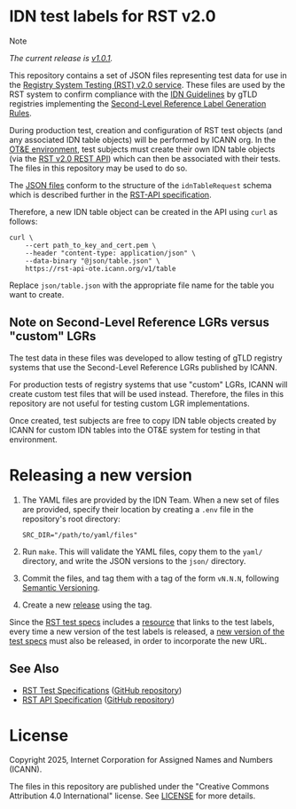 # IDN test labels for RST v2.0

> [!NOTE]
> *The current release is [v1.0.1](https://github.com/icann/rst-idn-test-labels/releases/tag/v1.0.1).*

This repository contains a set of JSON files representing test data for use in
the [Registry System Testing (RST) v2.0
service](https://www.icann.org/resources/registry-system-testing-v2.0). These
files are used by the RST system to confirm compliance with the [IDN
Guidelines](https://www.icann.org/resources/pages/implementation-guidelines-2012-02-25-en)
by gTLD registries implementing the [Second-Level Reference Label Generation
Rules](https://www.icann.org/resources/pages/second-level-lgr-2015-06-21-en).

During production test, creation and configuration of RST test objects (and
any associated IDN table objects) will be performed by ICANN org. In the [OT&E
environment](https://www.icann.org/resources/registry-system-testing-v2.0/#ote-environment),
test subjects must create their own IDN table objects (via the [RST v2.0 REST
API](https://icann.github.io/rst-api-spec/)) which can then be associated with
their tests. The files in this repository may be used to do so.

The [JSON files](./json) conform to the structure of the `idnTableRequest`
schema which is described further in the [RST-API
specification](https://icann.github.io/rst-api-spec/rst-api-spec.html).

Therefore, a new IDN table object can be created in the API using `curl` as
follows:

```
curl \
    --cert path_to_key_and_cert.pem \
    --header "content-type: application/json" \
    --data-binary "@json/table.json" \
    https://rst-api-ote.icann.org/v1/table
```

Replace `json/table.json` with the appropriate file name for the table you want
to create.

## Note on Second-Level Reference LGRs versus "custom" LGRs

The test data in these files was developed to allow testing of gTLD registry
systems that use the Second-Level Reference LGRs published by ICANN.

For production tests of registry systems that use "custom" LGRs, ICANN will
create custom test files that will be used instead. Therefore, the files in this
repository are not useful for testing custom LGR implementations.

Once created, test subjects are free to copy IDN table objects created by
ICANN for custom IDN tables into the OT&E system for testing in that
environment.

# Releasing a new version

1. The YAML files are provided by the IDN Team. When a new set of files are
   provided, specify their location by creating a `.env` file in the
   repository's root directory:

   ```
   SRC_DIR="/path/to/yaml/files"
   ```
2. Run `make`. This will validate the YAML files, copy them to the `yaml/`
   directory, and write the JSON versions to the `json/` directory.
3. Commit the files, and tag them with a tag of the form `vN.N.N`, following
   [Semantic Versioning](https://semver.org).
4. Create a new
   [release](https://github.com/icann/rst-idn-test-labels/releases/new)
   using the tag.

Since the [RST test specs](https://github.com/icann/rst-test-specs) includes a
[resource](https://icann.github.io/rst-test-specs/rst-test-specs.html#Resource-idn.testLabelsForOTE)
that links to the test labels, every time a new version of the test labels is
released, a [new version of the test
specs](https://github.com/icann/rst-test-specs?tab=readme-ov-file#releasing-a-new-version)
must also be released, in order to incorporate the new URL.

## See Also

* [RST Test Specifications](https://icann.github.io/rst-test-specs/)
  ([GitHub repository](https://github.com/icann/rst-test-specs))
* [RST API Specification](https://icann.github.io/rst-api-spec)
  ([GitHub repository](https://github.com/icann/rst-api-spec))

# License

Copyright 2025, Internet Corporation for Assigned Names and Numbers (ICANN).

The files in this repository are published under the "Creative Commons
Attribution 4.0 International" license. See [LICENSE](LICENSE) for more details.
